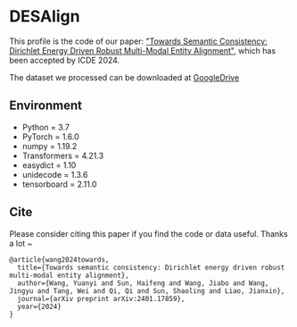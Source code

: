 # DESAlign
This profile is the code of our paper: ["Towards Semantic Consistency: Dirichlet Energy Driven Robust Multi-Modal Entity Alignment"](https://arxiv.org/abs/2401.17859), which has been accepted by ICDE 2024.

The dataset we processed can be downloaded at [GoogleDrive](https://drive.google.com/file/d/1xYgXv8n1F8CBSNmYs5f3GfdJmrWHpxDJ/view?usp=drive_link)

## Environment
* Python = 3.7
* PyTorch = 1.6.0
* numpy = 1.19.2
* Transformers = 4.21.3
* easydict = 1.10
* unidecode = 1.3.6
* tensorboard = 2.11.0

## Cite
Please consider citing this paper if you find the code or data useful. Thanks a lot ~


```bigquery
@article{wang2024towards,
  title={Towards semantic consistency: Dirichlet energy driven robust multi-modal entity alignment},
  author={Wang, Yuanyi and Sun, Haifeng and Wang, Jiabo and Wang, Jingyu and Tang, Wei and Qi, Qi and Sun, Shaoling and Liao, Jianxin},
  journal={arXiv preprint arXiv:2401.17859},
  year={2024}
}
```
